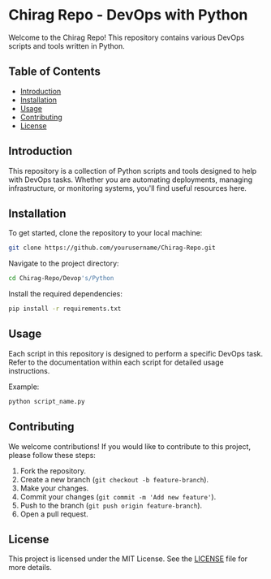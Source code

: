 # Chirag Repo - DevOps with Python

Welcome to the Chirag Repo! This repository contains various DevOps scripts and tools written in Python.

## Table of Contents

- [Introduction](#introduction)
- [Installation](#installation)
- [Usage](#usage)
- [Contributing](#contributing)
- [License](#license)

## Introduction

This repository is a collection of Python scripts and tools designed to help with DevOps tasks. Whether you are automating deployments, managing infrastructure, or monitoring systems, you'll find useful resources here.

## Installation

To get started, clone the repository to your local machine:

```bash
git clone https://github.com/yourusername/Chirag-Repo.git
```

Navigate to the project directory:

```bash
cd Chirag-Repo/Devop's/Python
```

Install the required dependencies:

```bash
pip install -r requirements.txt
```

## Usage

Each script in this repository is designed to perform a specific DevOps task. Refer to the documentation within each script for detailed usage instructions.

Example:

```bash
python script_name.py
```

## Contributing

We welcome contributions! If you would like to contribute to this project, please follow these steps:

1. Fork the repository.
2. Create a new branch (`git checkout -b feature-branch`).
3. Make your changes.
4. Commit your changes (`git commit -m 'Add new feature'`).
5. Push to the branch (`git push origin feature-branch`).
6. Open a pull request.

## License

This project is licensed under the MIT License. See the [LICENSE](LICENSE) file for more details.
